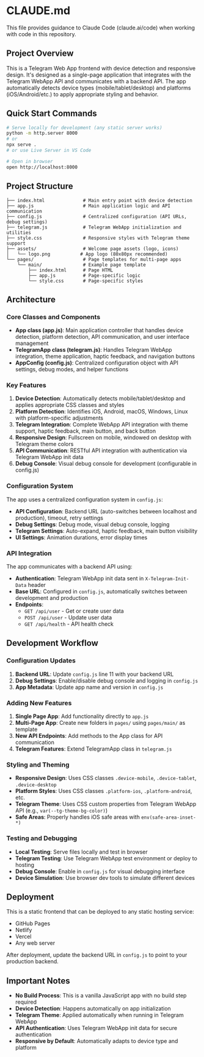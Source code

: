 # CLAUDE.md

This file provides guidance to Claude Code (claude.ai/code) when working with code in this repository.

## Project Overview

This is a Telegram Web App frontend with device detection and responsive design. It's designed as a single-page application that integrates with the Telegram WebApp API and communicates with a backend API. The app automatically detects device types (mobile/tablet/desktop) and platforms (iOS/Android/etc.) to apply appropriate styling and behavior.

## Quick Start Commands

```bash
# Serve locally for development (any static server works)
python -m http.server 8000
# or
npx serve .
# or use Live Server in VS Code

# Open in browser
open http://localhost:8000
```

## Project Structure

```
├── index.html              # Main entry point with device detection
├── app.js                  # Main application logic and API communication
├── config.js               # Centralized configuration (API URLs, debug settings)
├── telegram.js             # Telegram WebApp initialization and utilities
├── style.css               # Responsive styles with Telegram theme support
├── assets/                 # Welcome page assets (logo, icons)
│   └── logo.png           # App logo (80x80px recommended)
└── pages/                  # Page templates for multi-page apps
    └── main/               # Example page template
        ├── index.html      # Page HTML
        ├── app.js          # Page-specific logic
        └── style.css       # Page-specific styles
```

## Architecture

### Core Classes and Components

- **App class (app.js)**: Main application controller that handles device detection, platform detection, API communication, and user interface management
- **TelegramApp class (telegram.js)**: Handles Telegram WebApp integration, theme application, haptic feedback, and navigation buttons
- **AppConfig (config.js)**: Centralized configuration object with API settings, debug modes, and helper functions

### Key Features

1. **Device Detection**: Automatically detects mobile/tablet/desktop and applies appropriate CSS classes and styles
2. **Platform Detection**: Identifies iOS, Android, macOS, Windows, Linux with platform-specific adjustments
3. **Telegram Integration**: Complete WebApp API integration with theme support, haptic feedback, main button, and back button
4. **Responsive Design**: Fullscreen on mobile, windowed on desktop with Telegram theme colors
5. **API Communication**: RESTful API integration with authentication via Telegram WebApp init data
6. **Debug Console**: Visual debug console for development (configurable in config.js)

### Configuration System

The app uses a centralized configuration system in `config.js`:
- **API Configuration**: Backend URL (auto-switches between localhost and production), timeout, retry settings
- **Debug Settings**: Debug mode, visual debug console, logging
- **Telegram Settings**: Auto-expand, haptic feedback, main button visibility
- **UI Settings**: Animation durations, error display times

### API Integration

The app communicates with a backend API using:
- **Authentication**: Telegram WebApp init data sent in `X-Telegram-Init-Data` header
- **Base URL**: Configured in `config.js`, automatically switches between development and production
- **Endpoints**:
  - `GET /api/user` - Get or create user data
  - `POST /api/user` - Update user data
  - `GET /api/health` - API health check

## Development Workflow

### Configuration Updates

1. **Backend URL**: Update `config.js` line 11 with your backend URL
2. **Debug Settings**: Enable/disable debug console and logging in `config.js`
3. **App Metadata**: Update app name and version in `config.js`

### Adding New Features

1. **Single Page App**: Add functionality directly to `app.js`
2. **Multi-Page App**: Create new folders in `pages/` using `pages/main/` as template
3. **New API Endpoints**: Add methods to the App class for API communication
4. **Telegram Features**: Extend TelegramApp class in `telegram.js`

### Styling and Theming

- **Responsive Design**: Uses CSS classes `.device-mobile`, `.device-tablet`, `.device-desktop`
- **Platform Styles**: Uses CSS classes `.platform-ios`, `.platform-android`, etc.
- **Telegram Theme**: Uses CSS custom properties from Telegram WebApp API (e.g., `var(--tg-theme-bg-color)`)
- **Safe Areas**: Properly handles iOS safe areas with `env(safe-area-inset-*)`

### Testing and Debugging

- **Local Testing**: Serve files locally and test in browser
- **Telegram Testing**: Use Telegram WebApp test environment or deploy to hosting
- **Debug Console**: Enable in `config.js` for visual debugging interface
- **Device Simulation**: Use browser dev tools to simulate different devices

## Deployment

This is a static frontend that can be deployed to any static hosting service:
- GitHub Pages
- Netlify
- Vercel
- Any web server

After deployment, update the backend URL in `config.js` to point to your production backend.

## Important Notes

- **No Build Process**: This is a vanilla JavaScript app with no build step required
- **Device Detection**: Happens automatically on app initialization
- **Telegram Theme**: Applied automatically when running in Telegram WebApp
- **API Authentication**: Uses Telegram WebApp init data for secure authentication
- **Responsive by Default**: Automatically adapts to device type and platform